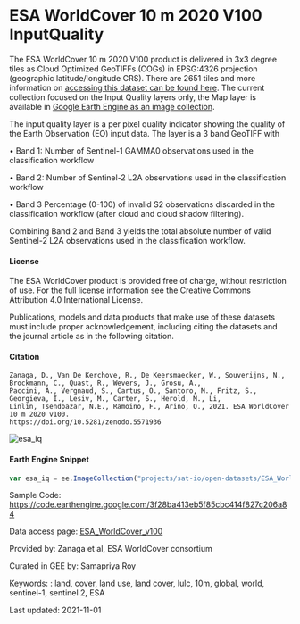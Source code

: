 # ESA WorldCover 10 m 2020 V100 InputQuality

The ESA WorldCover 10 m 2020 V100 product is delivered in 3x3 degree tiles as Cloud Optimized GeoTIFFs (COGs) in EPSG:4326 projection (geographic latitude/longitude CRS). There are 2651 tiles and more information on [accessing this dataset can be found here](https://esa-worldcover.org/en/data-access). The current collection focused on the Input Quality layers only, the Map layer is available in [Google Earth Engine as an image collection](https://developers.google.com/earth-engine/datasets/catalog/ESA_WorldCover_v100).

The input quality layer is a per pixel quality indicator showing the quality of the Earth Observation (EO) input data. The layer is a 3 band GeoTIFF with

• Band 1: Number of Sentinel-1 GAMMA0 observations used in the classification workflow

• Band 2: Number of Sentinel-2 L2A observations used in the classification workflow

• Band 3 Percentage (0-100) of invalid S2 observations discarded in the classification workflow
(after cloud and cloud shadow filtering).

Combining Band 2 and Band 3 yields the total absolute number of valid Sentinel-2 L2A observations
used in the classification workflow.

#### License

The ESA WorldCover product is provided free of charge, without restriction of use. For the full license information see the Creative Commons Attribution 4.0 International License.

Publications, models and data products that make use of these datasets must include proper acknowledgement, including citing the datasets and the journal article as in the following citation.

#### Citation

```
Zanaga, D., Van De Kerchove, R., De Keersmaecker, W., Souverijns, N., Brockmann, C., Quast, R., Wevers, J., Grosu, A.,
Paccini, A., Vergnaud, S., Cartus, O., Santoro, M., Fritz, S., Georgieva, I., Lesiv, M., Carter, S., Herold, M., Li,
Linlin, Tsendbazar, N.E., Ramoino, F., Arino, O., 2021. ESA WorldCover 10 m 2020 v100.
https://doi.org/10.5281/zenodo.5571936
```

![esa_iq](https://user-images.githubusercontent.com/6677629/139628031-9ce7c97a-c472-424f-8a41-3a70a177d2c5.gif)


#### Earth Engine Snippet

```js
var esa_iq = ee.ImageCollection("projects/sat-io/open-datasets/ESA_WorldCover_Input_Quality");
```
Sample Code: https://code.earthengine.google.com/3f28ba413eb5f85cbc414f827c206a84

Data access page: [ESA_WorldCover_v100](https://esa-worldcover.org/en/data-access)

Provided by: Zanaga et al, ESA WorldCover consortium

Curated in GEE by: Samapriya Roy

Keywords: : land, cover, land use, land cover, lulc, 10m, global, world, sentinel-1, sentinel 2, ESA

Last updated: 2021-11-01
